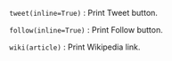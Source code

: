 `tweet(inline=True)`
:   Print Tweet button.

`follow(inline=True)`
:   Print Follow button.

`wiki(article)`
:   Print Wikipedia link.
